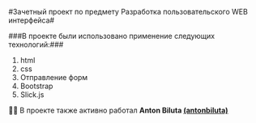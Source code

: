 #Зачетный проект по предмету Разработка пользовательского WEB интерфейса#

###В проекте были использовано применение  следующих технологий:###
1. html
2. css
3. Отправление форм 
4. Bootstrap
5. Slick.js

👨‍💻 В проекте также активно работал  **Anton Biluta [(antonbiluta)](https://github.com/antonbiluta)**
